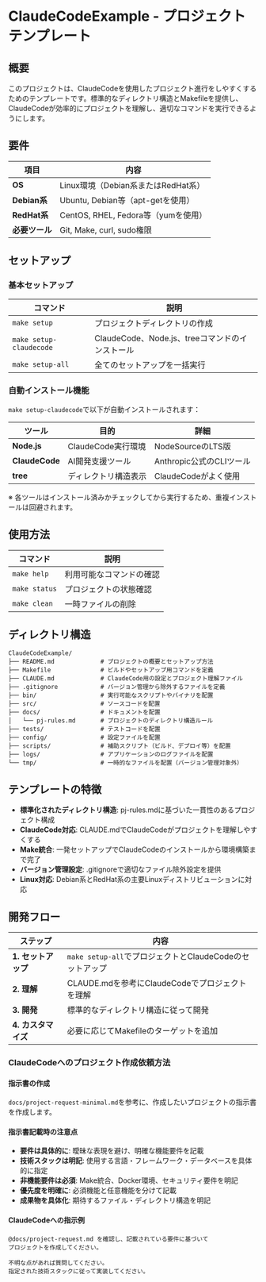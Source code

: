 ClaudeCodeExample - プロジェクトテンプレート
================================================================================

概要
--------------------------------------------------------------------------------

このプロジェクトは、ClaudeCodeを使用したプロジェクト進行をしやすくするためのテンプレートです。標準的なディレクトリ構造とMakefileを提供し、ClaudeCodeが効率的にプロジェクトを理解し、適切なコマンドを実行できるようにします。

要件
--------------------------------------------------------------------------------

| 項目           | 内容                                |
| -------------- | ----------------------------------- |
| **OS**         | Linux環境（Debian系またはRedHat系） |
| **Debian系**   | Ubuntu, Debian等（apt-getを使用）   |
| **RedHat系**   | CentOS, RHEL, Fedora等（yumを使用） |
| **必要ツール** | Git, Make, curl, sudo権限           |

セットアップ
--------------------------------------------------------------------------------

### 基本セットアップ

| コマンド                | 説明                                            |
| ----------------------- | ----------------------------------------------- |
| `make setup`            | プロジェクトディレクトリの作成                  |
| `make setup-claudecode` | ClaudeCode、Node.js、treeコマンドのインストール |
| `make setup-all`        | 全てのセットアップを一括実行                    |

### 自動インストール機能

`make setup-claudecode`で以下が自動インストールされます：

| ツール         | 目的                 | 詳細                     |
| -------------- | -------------------- | ------------------------ |
| **Node.js**    | ClaudeCode実行環境   | NodeSourceのLTS版        |
| **ClaudeCode** | AI開発支援ツール     | Anthropic公式のCLIツール |
| **tree**       | ディレクトリ構造表示 | ClaudeCodeがよく使用     |

※ 各ツールはインストール済みかチェックしてから実行するため、重複インストールは回避されます。

使用方法
--------------------------------------------------------------------------------

| コマンド      | 説明                     |
| ------------- | ------------------------ |
| `make help`   | 利用可能なコマンドの確認 |
| `make status` | プロジェクトの状態確認   |
| `make clean`  | 一時ファイルの削除       |

ディレクトリ構造
--------------------------------------------------------------------------------

```
ClaudeCodeExample/
├── README.md             # プロジェクトの概要とセットアップ方法
├── Makefile              # ビルドやセットアップ用コマンドを定義
├── CLAUDE.md             # ClaudeCode用の設定とプロジェクト理解ファイル
├── .gitignore            # バージョン管理から除外するファイルを定義
├── bin/                  # 実行可能なスクリプトやバイナリを配置
├── src/                  # ソースコードを配置
├── docs/                 # ドキュメントを配置
│   └── pj-rules.md       # プロジェクトのディレクトリ構造ルール
├── tests/                # テストコードを配置
├── config/               # 設定ファイルを配置
├── scripts/              # 補助スクリプト（ビルド、デプロイ等）を配置
├── logs/                 # アプリケーションのログファイルを配置
└── tmp/                  # 一時的なファイルを配置（バージョン管理対象外）
```

テンプレートの特徴
--------------------------------------------------------------------------------

- **標準化されたディレクトリ構造**: pj-rules.mdに基づいた一貫性のあるプロジェクト構成
- **ClaudeCode対応**: CLAUDE.mdでClaudeCodeがプロジェクトを理解しやすくする
- **Make統合**: 一発セットアップでClaudeCodeのインストールから環境構築まで完了
- **バージョン管理設定**: .gitignoreで適切なファイル除外設定を提供
- **Linux対応**: Debian系とRedHat系の主要Linuxディストリビューションに対応

開発フロー
--------------------------------------------------------------------------------

| ステップ            | 内容                                                     |
| ------------------- | -------------------------------------------------------- |
| **1. セットアップ** | `make setup-all`でプロジェクトとClaudeCodeのセットアップ |
| **2. 理解**         | CLAUDE.mdを参考にClaudeCodeでプロジェクトを理解          |
| **3. 開発**         | 標準的なディレクトリ構造に従って開発                     |
| **4. カスタマイズ** | 必要に応じてMakefileのターゲットを追加                   |

### ClaudeCodeへのプロジェクト作成依頼方法

#### 指示書の作成

`docs/project-request-minimal.md`を参考に、作成したいプロジェクトの指示書を作成します。

#### 指示書記載時の注意点

- **要件は具体的に**: 曖昧な表現を避け、明確な機能要件を記載
- **技術スタックは明記**: 使用する言語・フレームワーク・データベースを具体的に指定
- **非機能要件は必須**: Make統合、Docker環境、セキュリティ要件を明記
- **優先度を明確に**: 必須機能と任意機能を分けて記載
- **成果物を具体化**: 期待するファイル・ディレクトリ構造を明記

#### ClaudeCodeへの指示例

```
@docs/project-request.md を確認し、記載されている要件に基づいて
プロジェクトを作成してください。

不明な点があれば質問してください。
指定された技術スタックに従って実装してください。
```
